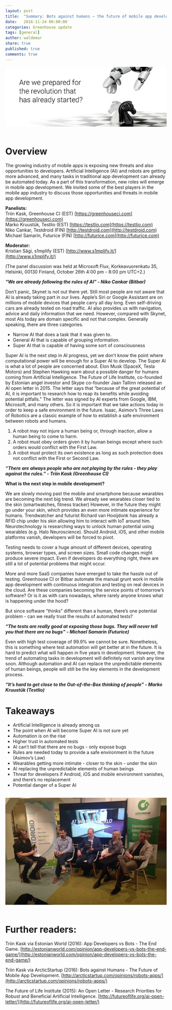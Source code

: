 ```yaml
---
layout: post
title:  "Summary: Bots against humans – the future of mobile app development!"
date:   2016-11-24 00:00:00
categories: Greenhouse update
tags: [general]
author: waldemar
share: true
published: true
comments: true
---
```


<img class="center-image" src="/assets/microsoft_flux.jpg">  
&nbsp;  

# Overview

The growing industry of mobile apps is exposing new threats and also opportunities to developers. Artificial Intelligence (AI) and robots are getting more advanced, and many tasks in traditional app development can already be automated today. As a part of this transformation, new roles will emerge in mobile app development. We invited some of the best players in the mobile app industry to discuss those opportunities and threats in mobile app development.
<!--more-->

**Panelists:**  
Triin Kask, Greenhouse CI (EST) [https://greenhouseci.com](https://greenhouseci.com)  
Marko Kruustük, Testlio (EST) [https://testlio.com](https://testlio.com)  
Niko Cankar, Testdroid (FIN) [http://testdroid.com](http://testdroid.com)  
Michael Samarin, Futurice (FIN) [http://futurice.com](http://futurice.com)  

**Moderator:**  
Kristian Sägi, s1mplify (EST) [http://www.s1mplify.it/](http://www.s1mplify.it/)

(The panel discussion was held at Microsoft Flux, Korkeavuorenkatu 35, Helsinki, 00130 Finland, October 26th 4:00 pm - 8:00 pm UTC+2.)

***“We are already following the rules of AI” - Niko Cankar (Bitbar)***

Don’t panic, Skynet is not out there yet. Still most people are not aware that AI is already taking part in our lives. Apple’s Siri or Google Assistant are on millions of mobile devices that people carry all day long. Even self-driving cars are already tested on road traffic. AI also provides us with navigation, advice and daily information that we need. However, compared with Skynet, most AIs today are domain specific and not that complex. Generally speaking, there are three categories.

* Narrow AI that does a task that it was given to.
* General AI that is capable of grouping information.
* Super AI that is capable of having some sort of consciousness


Super AI is the next step in AI progress, yet we don’t know the point where computational power will be enough for a Super AI to develop. The Super AI is what a lot of people are concerned about. Elon Musk (SpaceX, Tesla Motors) and Stephen Hawking warn about a possible danger for humans coming from Artificial Intelligence. The Future of Life Institute, co-founded by Estonian angel investor and Skype co-founder Jaan Tallinn released an AI open letter in 2015. The letter says that “because of the great potential of AI, it is important to research how to reap its benefits while avoiding potential pitfalls."  The letter was signed by AI experts from Google,  IBM, Microsoft, and many others. So it is important that we take actions today in order to keep a safe environment in the future. Isaac, Asimov’s Three Laws of Robotics are a classic example of how to establish a safe environment between robots and humans.


1. A robot may not injure a human being or, through inaction, allow a human being to come to harm.
2. A robot must obey orders given it by human beings except where such orders would conflict with the First Law.
3. A robot must protect its own existence as long as such protection does not conflict with the First or Second Law.


***“There are always people who are not playing by the rules - they play against the rules.” - Triin Kask (Greenhouse CI)***

**What is the next step in mobile development?**

We are slowly moving past the mobile and smartphone because wearables are becoming the next big trend. We already see wearables closer tied to the skin (smartwatches, fitness tracker) However, in the future they might go under your skin, which provides an even more intimate experience for humans. Trendwatcher and futurist Richard van Hooijdonk has already a RFID chip under his skin allowing him to interact with IoT around him. Neurotechnology is researching ways to unlock human potential using wearables (e.g. Halo Neuroscience). Should Android, iOS, and other mobile platforms vanish, developers will be forced to pivot.

Testing needs to cover a huge amount of different devices, operating systems, browser types, and screen sizes. Small code changes might produce severe impact. Even if developers do everything right, there are still a lot of potential problems that might occur.

More and more SaaS companies have emerged to take the hassle out of testing. Greenhouse CI or Bitbar automate the manual grunt work in mobile app development with continuous integration and testing on real devices in the cloud. Are these companies becoming the service points of tomorrow’s software? Or is it as with cars nowadays, where rarely anyone knows what is happening under the hood?

But since software “thinks” different than a human, there’s one potential problem - can we really trust the results of automated tests?

***“The tests are really good at exposing those bugs. They will never tell you that there are no bugs” - Michael Samarin (Futurice)***

Even with high test coverage of 99.9% we cannot be sure. Nonetheless, this is something where test automation will get better at in the future. It is hard to predict what will happen in five years in development. However, the trend of automating tasks in development will definitely not vanish any time soon. Although automation and AI can replace the unpredictable elements of human beings, people will still be the key elements in the development process.

***“It’s hard to get close to the Out-of-the-Box thinking of people” - Marko Kruustük (Testlio)***

# Takeaways

* Artificial Intelligence is already among us
* The point when AI will become Super AI is not sure yet
* Automation is on the rise
* Higher trust in automated tests
* AI can’t tell that there are no bugs - only expose bugs
* Rules are needed today to provide a safe environment in the future (Asimov’s Law)
* Wearables getting more intimate - closer to the skin - under the skin
* AI replacing the unpredictable elements of human beings
* Threat for developers if Android, iOS and mobile environment vanishes, and there’s no replacement
* Potential danger of a Super AI

&nbsp;
<img class="center-image" src="/assets/flux_conference.jpeg">  
&nbsp;  

# Further readers:

Triin Kask via Estonian World (2016): App Developers vs Bots - The End Game. [http://estonianworld.com/opinion/app-developers-vs-bots-the-end-game/](http://estonianworld.com/opinion/app-developers-vs-bots-the-end-game/)

Triin Kask via ArcticStartup (2016): Bots against Humans - The Future of Mobile App Development.  [http://arcticstartup.com/opinions/robots-apps/](http://arcticstartup.com/opinions/robots-apps/)

The Future of Life Institute  (2015): An Open Letter - Research Priorities for Robust and Beneficial Artificial Intelligence. [http://futureoflife.org/ai-open-letter/](http://futureoflife.org/ai-open-letter/)
